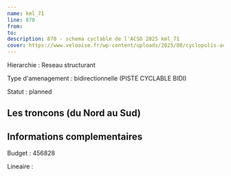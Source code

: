 ```yaml
---
name: kml_71 
line: 870
from: 
to:  
description: 870 - schema cyclable de l'ACSO 2025 kml_71 
cover: https://www.velooise.fr/wp-content/uploads/2025/08/cyclopolis-acso-870.jpg
---
```

Hierarchie : Reseau structurant

Type d'amenagement : bidirectionnelle (PISTE CYCLABLE BIDI)

Statut : planned

## Les troncons (du Nord au Sud)

## Informations complementaires

Budget  : 456828 

Lineaire :

